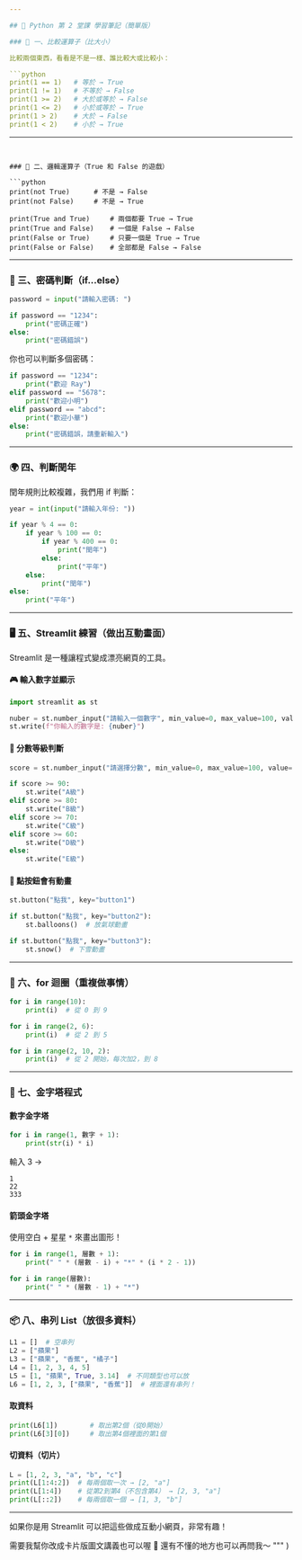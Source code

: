 ```yaml
---

## 🐍 Python 第 2 堂課 學習筆記（簡單版）

### 🧮 一、比較運算子（比大小）

比較兩個東西，看看是不是一樣、誰比較大或比較小：

```python
print(1 == 1)   # 等於 → True
print(1 != 1)   # 不等於 → False
print(1 >= 2)   # 大於或等於 → False
print(1 <= 2)   # 小於或等於 → True
print(1 > 2)    # 大於 → False
print(1 < 2)    # 小於 → True
```

---
```


### 🧠 二、邏輯運算子（True 和 False 的遊戲）

```python
print(not True)      # 不是 → False
print(not False)     # 不是 → True

print(True and True)     # 兩個都要 True → True
print(True and False)    # 一個是 False → False
print(False or True)     # 只要一個是 True → True
print(False or False)    # 全部都是 False → False
```

---

### 🔐 三、密碼判斷（if...else）

```python
password = input("請輸入密碼: ")

if password == "1234":
    print("密碼正確")
else:
    print("密碼錯誤")
```

你也可以判斷多個密碼：

```python
if password == "1234":
    print("歡迎 Ray")
elif password == "5678":
    print("歡迎小明")
elif password == "abcd":
    print("歡迎小華")
else:
    print("密碼錯誤，請重新輸入")
```

---

### 🌍 四、判斷閏年

閏年規則比較複雜，我們用 if 判斷：

```python
year = int(input("請輸入年份: "))

if year % 4 == 0:
    if year % 100 == 0:
        if year % 400 == 0:
            print("閏年")
        else:
            print("平年")
    else:
        print("閏年")
else:
    print("平年")
```

---

### 🖥️ 五、Streamlit 練習（做出互動畫面）

Streamlit 是一種讓程式變成漂亮網頁的工具。

#### 🎮 輸入數字並顯示

```python
import streamlit as st

nuber = st.number_input("請輸入一個數字", min_value=0, max_value=100, value=50, step=1)
st.write(f"你輸入的數字是: {nuber}")
```

#### 💯 分數等級判斷

```python
score = st.number_input("請選擇分數", min_value=0, max_value=100, value=60, step=1)

if score >= 90:
    st.write("A級")
elif score >= 80:
    st.write("B級")
elif score >= 70:
    st.write("C級")
elif score >= 60:
    st.write("D級")
else:
    st.write("E級")
```

#### 🎈 點按鈕會有動畫

```python
st.button("點我", key="button1")

if st.button("點我", key="button2"):
    st.balloons()  # 放氣球動畫

if st.button("點我", key="button3"):
    st.snow()  # 下雪動畫
```

---

### 🔁 六、for 迴圈（重複做事情）

```python
for i in range(10):
    print(i)  # 從 0 到 9

for i in range(2, 6):
    print(i)  # 從 2 到 5

for i in range(2, 10, 2):
    print(i)  # 從 2 開始，每次加2，到 8
```

---

### 🏯 七、金字塔程式

#### 數字金字塔

```python
for i in range(1, 數字 + 1):
    print(str(i) * i)
```

輸入 3 →

```
1
22
333
```

#### 箭頭金字塔

使用空白 + 星星 `*` 來畫出圖形！

```python
for i in range(1, 層數 + 1):
    print(" " * (層數 - i) + "*" * (i * 2 - 1))

for i in range(層數):
    print(" " * (層數 - 1) + "*")
```

---

### 📦 八、串列 List（放很多資料）

```python
L1 = []  # 空串列
L2 = ["蘋果"]
L3 = ["蘋果", "香蕉", "橘子"]
L4 = [1, 2, 3, 4, 5]
L5 = [1, "蘋果", True, 3.14]  # 不同類型也可以放
L6 = [1, 2, 3, ["蘋果", "香蕉"]]  # 裡面還有串列！
```

#### 取資料

```python
print(L6[1])        # 取出第2個（從0開始）
print(L6[3][0])     # 取出第4個裡面的第1個
```

#### 切資料（切片）

```python
L = [1, 2, 3, "a", "b", "c"]
print(L[1:4:2])  # 每兩個取一次 → [2, "a"]
print(L[1:4])    # 從第2到第4（不包含第4） → [2, 3, "a"]
print(L[::2])    # 每兩個取一個 → [1, 3, "b"]
```

---

如果你是用 Streamlit 可以把這些做成互動小網頁，非常有趣！

需要我幫你改成卡片版圖文講義也可以喔 🙌
還有不懂的地方也可以再問我～
"""
)
